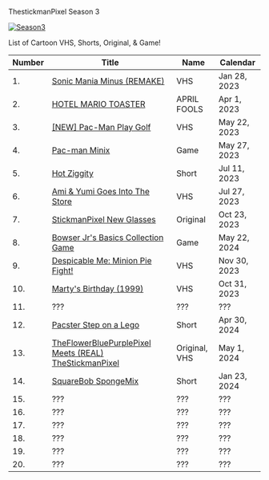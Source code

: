 ThestickmanPixel Season 3

[![Season3](https://github.com/thestickmanpixel/Season_3/assets/95284026/f7959fa2-56c9-4445-9c06-0f58fdebf356)](https://www.youtube.com/playlist?list=PLFzxFLAa5qDDm7sRCjEhsKDL11_cHuUxN)
 
 
 
 
 
List of Cartoon VHS, Shorts, Original, & Game!
 
 
 


| Number | Title | Name | Calendar |
| --- | --- | --- | --- | 
| 1. | [Sonic Mania Minus (REMAKE)](https://github.com/thestickmanpixel/TheStickmanPixel_Season_3/releases/tag/1_Sonic_Mania_Minus_Remake) | VHS | Jan 28, 2023 |
| 2. | [HOTEL MARIO TOASTER](https://github.com/thestickmanpixel/TheStickmanPixel_Season_3/releases/tag/2_HOTEL_MARIO_TOASTER) | APRIL FOOLS | Apr 1, 2023 |
| 3. | [[NEW] Pac-Man Play Golf](https://github.com/thestickmanpixel/TheStickmanPixel_Season_3/releases/tag/3_(NEW)_PAC_MAN_PLAY_GOLF) | VHS | May 22, 2023 |
| 4. | [Pac-man Minix](https://github.com/thestickmanpixel/TheStickmanPixel_Season_3/releases/tag/4_PAC_MAN_MINIX) | Game | May 27, 2023 |
| 5. | [Hot Ziggity](https://github.com/thestickmanpixel/TheStickmanPixel_Season_3/releases/tag/5_HOT_ZIGGITY) | Short | Jul 11, 2023 |
| 6. | [Ami & Yumi Goes Into The Store](https://github.com/thestickmanpixel/TheStickmanPixel_Season_3/releases/tag/6_AMI_%26_YUMI_GOES_INTO_THE_STORE) | VHS | Jul 27, 2023 |
| 7. | [StickmanPixel New Glasses](https://github.com/thestickmanpixel/TheStickmanPixel_Season_3/releases/tag/7_NEWGLASSES) | Original | Oct 23, 2023 |
| 8. | [Bowser Jr's Basics Collection Game](https://github.com/thestickmanpixel/TheStickmanPixel_Season_3/releases/tag/8_BOWSER_JRS_BASICS_COLLECTION_GAME) | Game | May 22, 2024 |
| 9. | [Despicable Me: Minion Pie Fight!](https://github.com/thestickmanpixel/TheStickmanPixel_Season_3/releases/tag/9_MINION_PIE_FIGHT) | VHS | Nov 30, 2023 |
| 10. | [Marty's Birthday (1999)](https://github.com/thestickmanpixel/TheStickmanPixel_Season_3/releases/tag/10_MARTYS_BIRTHDAY) | VHS | Oct 31, 2023 |
| 11. | ??? | ??? | ??? |
| 12. | [Pacster Step on a Lego](https://github.com/thestickmanpixel/TheStickmanPixel_Season_3/releases/tag/12_PACSTER_STEP_ON_A_LEGO) | Short | Apr 30, 2024 |
| 13. | [TheFlowerBluePurplePixel Meets (REAL) TheStickmanPixel](https://github.com/thestickmanpixel/TheStickmanPixel_Season_3/releases/tag/13_TFBPP_MEETS_REAL_TSP) | Original, VHS | May 1, 2024 |
| 14. | [SquareBob SpongeMix](https://github.com/thestickmanpixel/TheStickmanPixel_Season_3/releases/tag/14_SPONGEMIX) | Short | Jan 23, 2024 |
| 15. | ??? | ??? | ??? |
| 16. | ??? | ??? | ??? |
| 17. | ??? | ??? | ??? |
| 18. | ??? | ??? | ??? |
| 19. | ??? | ??? | ??? |
| 20. | ??? | ??? | ??? |
